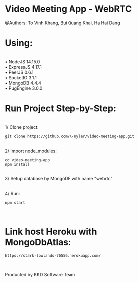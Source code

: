 # Video Meeting App - WebRTC
@Authors:
To Vinh Khang, Bui Quang Khai, Ha Hai Dang

# Using:
<br />• NodeJS 14.15.0
<br />• ExpressJS 4.17.1
<br />• PeerJS 0.6.1
<br />• SocketIO 3.1.1
<br />• MongoDB 4.4.4
<br />• PugEngine 3.0.0

# Run Project Step-by-Step:
<br />1/ Clone project: 
```
git clone https://github.com/K-Kyler/video-meeting-app.git
```
<br />2/ Import node_modules:
```
cd video-meeting-app
npm install
```
<br />3/ Setup database by MongoDB with name "webrtc"

<br />4/ Run:
```
npm start
```

<br />

# Link host Heroku with MongoDbAtlas:
```
https://stark-lowlands-76556.herokuapp.com/
```

<br />

Producted by KKD Software Team
